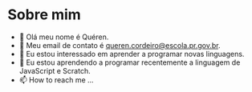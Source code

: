 # Sobre mim
- 👋 Olá meu nome é Quéren.
- 👀 Meu email de contato é queren.cordeiro@escola.pr.gov.br.
- 🌱 Eu estou interessado em aprender a programar novas linguagens.
- 💞️ Eu estou aprendendo a programar recentemente a linguagem de JavaScript e Scratch.
- 📫 How to reach me ...

<!---
querencosta/querencosta is a ✨ special ✨ repository because its `README.md` (this file) appears on your GitHub profile.
You can click the Preview link to take a look at your changes.
--->
